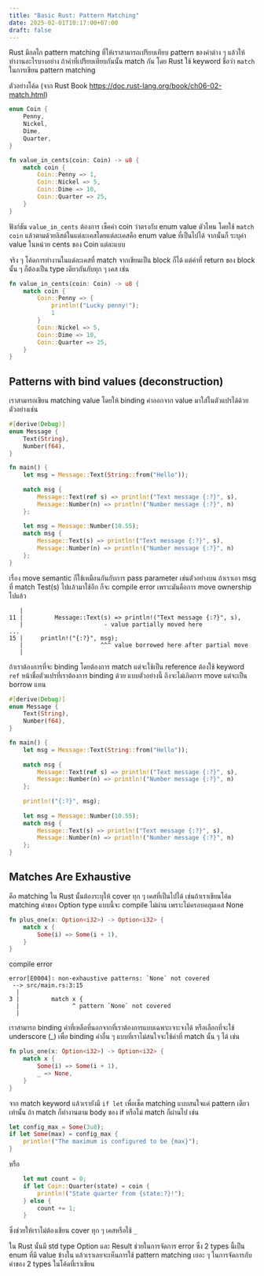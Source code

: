 ```yaml
---
title: "Basic Rust: Pattern Matching"
date: 2025-02-01T10:17:00+07:00
draft: false
---
```


Rust มีกลไก pattern matching ที่ให้เราสามารถเปรียบเทียบ pattern ของค่าต่าง ๆ แล้วให้ทำงานอะไรบางอย่าง ถ้าค่าที่เปรียบเทียบกันนั้น match กัน โดย Rust ใช้ keyword ชื่อว่า `match` ในการเขียน pattern matching

<!--more-->

ตัวอย่างโค้ด (จาก Rust Book https://doc.rust-lang.org/book/ch06-02-match.html)

```rust
enum Coin {
    Penny,
    Nickel,
    Dime,
    Quarter,
}

fn value_in_cents(coin: Coin) -> u8 {
    match coin {
        Coin::Penny => 1,
        Coin::Nickel => 5,
        Coin::Dime => 10,
        Coin::Quarter => 25,
    }
}
```

ฟังก์ชัน `value_in_cents` ต้องการ เช็คค่า coin ว่าตรงกับ enum value ตัวไหน โดยใช้ `match coin` แล้วตามด้วยลิสต์ในแต่ละเคสโดยแต่ละเคสคือ enum value ที่เป็นไปได้ จากนั้นก็ ระบุค่า value ในหน่วย cents ของ Coin แต่ละแบบ

จริง ๆ โค้ดการทำงานในแต่ละเคสที่ match จากเขียนเป็น block ก็ได้ แต่ค่าที่ return ของ block นั้น ๆ ก็ต้องเป็น type เดียวกันกับทุก ๆ เคส เช่น

```rust
fn value_in_cents(coin: Coin) -> u8 {
    match coin {
        Coin::Penny => {
            println!("Lucky penny!");
            1
        }
        Coin::Nickel => 5,
        Coin::Dime => 10,
        Coin::Quarter => 25,
    }
}
```

## Patterns with bind values (deconstruction)

เราสามารถเขียน matching value โดยให้ binding ค่าออกจาก value มาใส่ในตัวแปรได้ด้วย ตัวอย่างเช่น

```rust
#[derive(Debug)]
enum Message {
    Text(String),
    Number(f64),
}

fn main() {
    let msg = Message::Text(String::from("Hello"));
    
    match msg {
        Message::Text(ref s) => println!("Text message {:?}", s),
        Message::Number(n) => println!("Number message {:?}", n)
    };
    
    let msg = Message::Number(10.55);
    match msg {
        Message::Text(s) => println!("Text message {:?}", s),
        Message::Number(n) => println!("Number message {:?}", n)
    };
}
```

เรื่อง move semantic ก็ใช้เหมือนกันกับการ pass parameter เช่นตัวอย่างบน ถ้าเราเอา msg ที่ match Test(s) ไปแล้วมาใช้อีก ก็จะ compile error เพราะมันคือการ move ownership ไปแล้ว

```
   |
11 |         Message::Text(s) => println!("Text message {:?}", s),
   |                       - value partially moved here
...
15 |     println!("{:?}", msg);
   |                      ^^^ value borrowed here after partial move
   |
```

ถ้าเราต้องการที่จะ binding โดยต้องการ match แต่จะใช้เป็น reference ต้องใช้ keyword `ref` หน้าชื่อตัวแปรที่เราต้องการ binding ด้วย แบบตัวอย่างนี้ ถึงจะไม่เกิดการ move แต่จะเป็น borrow แทน

```rust
#[derive(Debug)]
enum Message {
    Text(String),
    Number(f64),
}

fn main() {
    let msg = Message::Text(String::from("Hello"));
    
    match msg {
        Message::Text(ref s) => println!("Text message {:?}", s),
        Message::Number(n) => println!("Number message {:?}", n)
    };
    
    println!("{:?}", msg);
    
    let msg = Message::Number(10.55);
    match msg {
        Message::Text(s) => println!("Text message {:?}", s),
        Message::Number(n) => println!("Number message {:?}", n)
    };
}
```

## Matches Are Exhaustive

คือ matching ใน Rust นั้นต้องระบุให้ cover ทุก ๆ เคสที่เป็นไปได้ เช่นถ้าเราเขียนโค้ด matching ค่าของ Option type แบบนี้จะ compile ไม่ผ่าน เพราะไม่ครอบคลุมเคส None

```rust
fn plus_one(x: Option<i32>) -> Option<i32> {
    match x {
        Some(i) => Some(i + 1),
    }
}
```

compile error

```
error[E0004]: non-exhaustive patterns: `None` not covered
 --> src/main.rs:3:15
  |
3 |         match x {
  |               ^ pattern `None` not covered
  |
```

เราสามารถ binding ค่าที่เหลือที่นอกจากที่เราต้องการแบบเฉพาะเจาะจงได้ หรือเลือกที่จะใช้ underscore (_) เพื่อ binding ค่าอื่น ๆ แบบที่เราไม่สนใจจะใช้ค่าที่ match นั้น ๆ ได้ เช่น

```rust
fn plus_one(x: Option<i32>) -> Option<i32> {
    match x {
        Some(i) => Some(i + 1),
        _ => None,
    }
}
```

จาก match keyword แล้วเรายังมี `if let` เพื่อเช็ค matching แบบสนใจแค่ pattern เดียวเท่านั้น ถ้า match ก็ทำงานตาม body ของ if หรือไม่ match ก็ผ่านไป เช่น

```rust
let config_max = Some(3u8);
if let Some(max) = config_max {
    println!("The maximum is configured to be {max}");
}
```

หรือ

```rust
    let mut count = 0;
    if let Coin::Quarter(state) = coin {
        println!("State quarter from {state:?}!");
    } else {
        count += 1;
    }
```

ซึ่งช่วยให้เราไม่ต้องเขียน cover ทุก ๆ เคสหรือใช้ `_`

ใน Rust นั้นมี std type Option และ Result ช่วยในการจัดการ error ซึ่ง 2 types นี้เป็น enum ที่มี value ข้างใน แล้วเราเลยจะเห็นการใช้ pattern matching เยอะ ๆ ในการจัดการกับค่าของ 2 types ในโค้ดที่เราเขียน